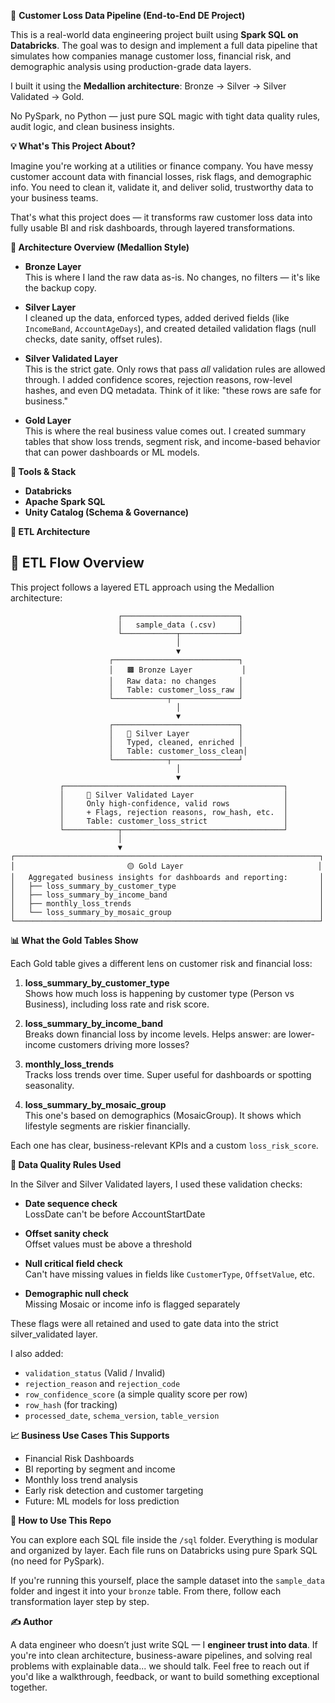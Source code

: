🧾 **Customer Loss Data Pipeline (End-to-End DE Project)**

This is a real-world data engineering project built using **Spark SQL on Databricks**. The goal was to design and implement a full data pipeline that simulates how companies manage customer loss, financial risk, and demographic analysis using production-grade data layers.

I built it using the **Medallion architecture**: Bronze → Silver → Silver Validated → Gold.

No PySpark, no Python — just pure SQL magic with tight data quality rules, audit logic, and clean business insights.

**💡 What's This Project About?**

Imagine you're working at a utilities or finance company. You have messy customer account data with financial losses, risk flags, and demographic info. You need to clean it, validate it, and deliver solid, trustworthy data to your business teams.

That's what this project does — it transforms raw customer loss data into fully usable BI and risk dashboards, through layered transformations.

**🧱 Architecture Overview (Medallion Style)**

- **Bronze Layer**  
  This is where I land the raw data as-is. No changes, no filters — it's like the backup copy.

- **Silver Layer**  
  I cleaned up the data, enforced types, added derived fields (like `IncomeBand`, `AccountAgeDays`), and created detailed validation flags (null checks, date sanity, offset rules).

- **Silver Validated Layer**  
  This is the strict gate. Only rows that pass *all* validation rules are allowed through. I added confidence scores, rejection reasons, row-level hashes, and even DQ metadata. Think of it like: "these rows are safe for business."

- **Gold Layer**  
  This is where the real business value comes out. I created summary tables that show loss trends, segment risk, and income-based behavior that can power dashboards or ML models.

**🧰 Tools & Stack**

- **Databricks**
- **Apache Spark SQL**
- **Unity Catalog (Schema & Governance)**

**📁 ETL Architecture**
## 🔄 ETL Flow Overview

This project follows a layered ETL approach using the Medallion architecture:

                            ┌──────────────────────────┐
                            │   sample_data (.csv)     │
                            └────────────┬─────────────┘
                                         │
                                         ▼
                          ┌────────────────────────────┐
                          │   🟫 Bronze Layer           │
                          │   Raw data: no changes     │
                          │   Table: customer_loss_raw │
                          └────────────┬───────────────┘
                                         │
                                         ▼
                          ┌────────────────────────────┐
                          │   🥈 Silver Layer           │
                          │   Typed, cleaned, enriched │
                          │   Table: customer_loss_clean│
                          └────────────┬───────────────┘
                                         │
                                         ▼
               ┌─────────────────────────────────────────────────┐
               │     🧪 Silver Validated Layer                    │
               │     Only high-confidence, valid rows            │
               │     + Flags, rejection reasons, row_hash, etc.  │
               │     Table: customer_loss_strict                 │
               └────────────┬────────────────────────────────────┘
                            │
                            ▼
    ┌────────────────────────────────────────────────────────────────────┐
    │                         🟡 Gold Layer                              │
    │   Aggregated business insights for dashboards and reporting:       │
    │   ├── loss_summary_by_customer_type                                │
    │   ├── loss_summary_by_income_band                                  │
    │   ├── monthly_loss_trends                                          │
    │   └── loss_summary_by_mosaic_group                                 │
    └────────────────────────────────────────────────────────────────────┘


**📊 What the Gold Tables Show**

Each Gold table gives a different lens on customer risk and financial loss:

1. **loss_summary_by_customer_type**  
   Shows how much loss is happening by customer type (Person vs Business), including loss rate and risk score.

2. **loss_summary_by_income_band**  
   Breaks down financial loss by income levels. Helps answer: are lower-income customers driving more losses?

3. **monthly_loss_trends**  
   Tracks loss trends over time. Super useful for dashboards or spotting seasonality.

4. **loss_summary_by_mosaic_group**  
   This one's based on demographics (MosaicGroup). It shows which lifestyle segments are riskier financially.

Each one has clear, business-relevant KPIs and a custom `loss_risk_score`.


**🧪 Data Quality Rules Used**

In the Silver and Silver Validated layers, I used these validation checks:

- **Date sequence check**  
  LossDate can't be before AccountStartDate

- **Offset sanity check**  
  Offset values must be above a threshold

- **Null critical field check**  
  Can't have missing values in fields like `CustomerType`, `OffsetValue`, etc.

- **Demographic null check**  
  Missing Mosaic or income info is flagged separately

These flags were all retained and used to gate data into the strict silver_validated layer.

I also added:
- `validation_status` (Valid / Invalid)
- `rejection_reason` and `rejection_code`
- `row_confidence_score` (a simple quality score per row)
- `row_hash` (for tracking)
- `processed_date`, `schema_version`, `table_version`


**📈 Business Use Cases This Supports**

- Financial Risk Dashboards
- BI reporting by segment and income
- Monthly loss trend analysis
- Early risk detection and customer targeting
- Future: ML models for loss prediction

**🔗 How to Use This Repo**

You can explore each SQL file inside the `/sql` folder. Everything is modular and organized by layer. Each file runs on Databricks using pure Spark SQL (no need for PySpark).

If you're running this yourself, place the sample dataset into the `sample_data` folder and ingest it into your `bronze` table. From there, follow each transformation layer step by step.

**✍️ Author**

A data engineer who doesn’t just write SQL — I **engineer trust into data**.
If you're into clean architecture, business-aware pipelines, and solving real problems with explainable data... we should talk.
Feel free to reach out if you'd like a walkthrough, feedback, or want to build something exceptional together.



